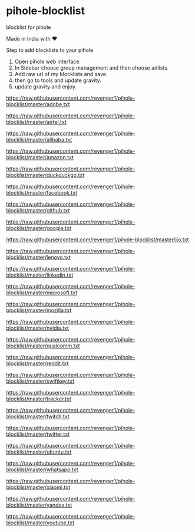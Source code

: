 # pihole-blocklist
blocklist for pihole

Made in India with ❤️

Step to add blocklists to your pihole 
1. Open pihole web interface.
2. In Sidebar choose group management and then choose adlists.
3. Add raw url of my blocklists and save.
4. then go to tools and update gravity.
5. update gravity and enjoy.

https://raw.githubusercontent.com/revenger1/pihole-blocklist/master/adobe.txt

https://raw.githubusercontent.com/revenger1/pihole-blocklist/master/airtel.txt

https://raw.githubusercontent.com/revenger1/pihole-blocklist/master/alibaba.txt

https://raw.githubusercontent.com/revenger1/pihole-blocklist/master/amazon.txt

https://raw.githubusercontent.com/revenger1/pihole-blocklist/master/duckduckgo.txt

https://raw.githubusercontent.com/revenger1/pihole-blocklist/master/facebook.txt

https://raw.githubusercontent.com/revenger1/pihole-blocklist/master/github.txt

https://raw.githubusercontent.com/revenger1/pihole-blocklist/master/google.txt

https://raw.githubusercontent.com/revenger1/pihole-blocklist/master/jio.txt

https://raw.githubusercontent.com/revenger1/pihole-blocklist/master/lenovo.txt

https://raw.githubusercontent.com/revenger1/pihole-blocklist/master/linkedin.txt

https://raw.githubusercontent.com/revenger1/pihole-blocklist/master/microsoft.txt

https://raw.githubusercontent.com/revenger1/pihole-blocklist/master/mozilla.txt

https://raw.githubusercontent.com/revenger1/pihole-blocklist/master/nvidia.txt

https://raw.githubusercontent.com/revenger1/pihole-blocklist/master/qualcomm.txt

https://raw.githubusercontent.com/revenger1/pihole-blocklist/master/reddit.txt

https://raw.githubusercontent.com/revenger1/pihole-blocklist/master/swiftkey.txt

https://raw.githubusercontent.com/revenger1/pihole-blocklist/master/tracker.txt

https://raw.githubusercontent.com/revenger1/pihole-blocklist/master/twitch.txt

https://raw.githubusercontent.com/revenger1/pihole-blocklist/master/twitter.txt

https://raw.githubusercontent.com/revenger1/pihole-blocklist/master/ubuntu.txt

https://raw.githubusercontent.com/revenger1/pihole-blocklist/master/whatsapp.txt

https://raw.githubusercontent.com/revenger1/pihole-blocklist/master/xiaomi.txt

https://raw.githubusercontent.com/revenger1/pihole-blocklist/master/yandex.txt

https://raw.githubusercontent.com/revenger1/pihole-blocklist/master/youtube.txt
